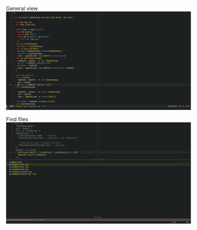 General view
![Neovim config](./screenshots/screenshot.png)

Find files
![Find files](./screenshots/findfiles.png)
